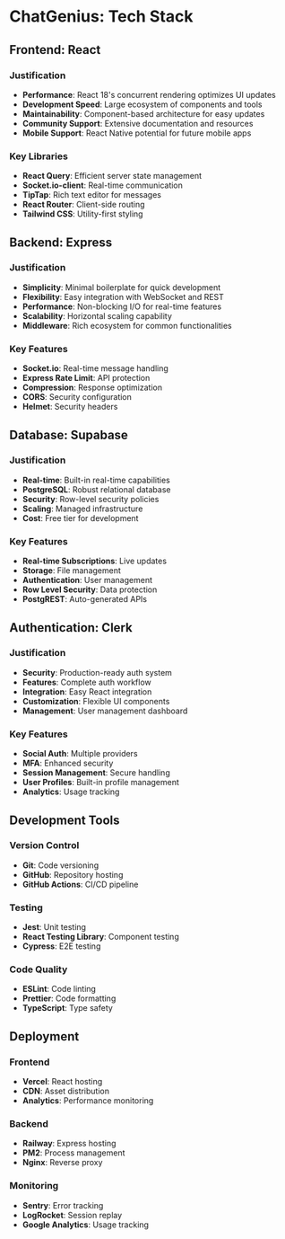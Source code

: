 # ChatGenius: Tech Stack

## Frontend: React
### Justification
- **Performance**: React 18's concurrent rendering optimizes UI updates
- **Development Speed**: Large ecosystem of components and tools
- **Maintainability**: Component-based architecture for easy updates
- **Community Support**: Extensive documentation and resources
- **Mobile Support**: React Native potential for future mobile apps

### Key Libraries
- **React Query**: Efficient server state management
- **Socket.io-client**: Real-time communication
- **TipTap**: Rich text editor for messages
- **React Router**: Client-side routing
- **Tailwind CSS**: Utility-first styling

## Backend: Express
### Justification
- **Simplicity**: Minimal boilerplate for quick development
- **Flexibility**: Easy integration with WebSocket and REST
- **Performance**: Non-blocking I/O for real-time features
- **Scalability**: Horizontal scaling capability
- **Middleware**: Rich ecosystem for common functionalities

### Key Features
- **Socket.io**: Real-time message handling
- **Express Rate Limit**: API protection
- **Compression**: Response optimization
- **CORS**: Security configuration
- **Helmet**: Security headers

## Database: Supabase
### Justification
- **Real-time**: Built-in real-time capabilities
- **PostgreSQL**: Robust relational database
- **Security**: Row-level security policies
- **Scaling**: Managed infrastructure
- **Cost**: Free tier for development

### Key Features
- **Real-time Subscriptions**: Live updates
- **Storage**: File management
- **Authentication**: User management
- **Row Level Security**: Data protection
- **PostgREST**: Auto-generated APIs

## Authentication: Clerk
### Justification
- **Security**: Production-ready auth system
- **Features**: Complete auth workflow
- **Integration**: Easy React integration
- **Customization**: Flexible UI components
- **Management**: User management dashboard

### Key Features
- **Social Auth**: Multiple providers
- **MFA**: Enhanced security
- **Session Management**: Secure handling
- **User Profiles**: Built-in profile management
- **Analytics**: Usage tracking

## Development Tools
### Version Control
- **Git**: Code versioning
- **GitHub**: Repository hosting
- **GitHub Actions**: CI/CD pipeline

### Testing
- **Jest**: Unit testing
- **React Testing Library**: Component testing
- **Cypress**: E2E testing

### Code Quality
- **ESLint**: Code linting
- **Prettier**: Code formatting
- **TypeScript**: Type safety

## Deployment
### Frontend
- **Vercel**: React hosting
- **CDN**: Asset distribution
- **Analytics**: Performance monitoring

### Backend
- **Railway**: Express hosting
- **PM2**: Process management
- **Nginx**: Reverse proxy

### Monitoring
- **Sentry**: Error tracking
- **LogRocket**: Session replay
- **Google Analytics**: Usage tracking